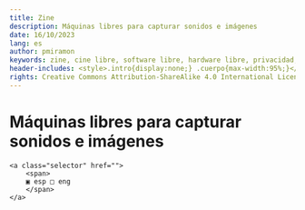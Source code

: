 ```yaml
---
title: Zine
description: Máquinas libres para capturar sonidos e imágenes
date: 16/10/2023
lang: es
author: pmiramon
keywords: zine, cine libre, software libre, hardware libre, privacidad, tecnología libre, autonomia digital, magic lantern, coreboot, libreboot, thinkpad, EM272
header-includes: <style>.intro{display:none;} .cuerpo{max-width:95%;}</style>
rights: Creative Commons Attribution-ShareAlike 4.0 International License
---
```


<h1 class="index">Máquinas libres para capturar sonidos e imágenes</h1>

<div class="idioma">

    <a class="selector" href="">
        <span>
        ▣ esp □ eng
        </span>
    </a>

</div>
